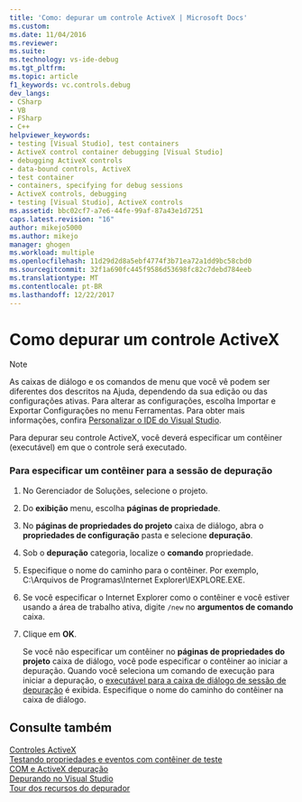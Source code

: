 ```yaml
---
title: 'Como: depurar um controle ActiveX | Microsoft Docs'
ms.custom: 
ms.date: 11/04/2016
ms.reviewer: 
ms.suite: 
ms.technology: vs-ide-debug
ms.tgt_pltfrm: 
ms.topic: article
f1_keywords: vc.controls.debug
dev_langs:
- CSharp
- VB
- FSharp
- C++
helpviewer_keywords:
- testing [Visual Studio], test containers
- ActiveX control container debugging [Visual Studio]
- debugging ActiveX controls
- data-bound controls, ActiveX
- test container
- containers, specifying for debug sessions
- ActiveX controls, debugging
- testing [Visual Studio], ActiveX controls
ms.assetid: bbc02cf7-a7e6-44fe-99af-87a43e1d7251
caps.latest.revision: "16"
author: mikejo5000
ms.author: mikejo
manager: ghogen
ms.workload: multiple
ms.openlocfilehash: 11d29d2d8a5ebf4774f3b71ea72a1dd9bc58cbd0
ms.sourcegitcommit: 32f1a690fc445f9586d53698fc82c7debd784eeb
ms.translationtype: MT
ms.contentlocale: pt-BR
ms.lasthandoff: 12/22/2017
---
```

# <a name="how-to-debug-an-activex-control"></a>Como depurar um controle ActiveX
> [!NOTE]
>  As caixas de diálogo e os comandos de menu que você vê podem ser diferentes dos descritos na Ajuda, dependendo da sua edição ou das configurações ativas. Para alterar as configurações, escolha Importar e Exportar Configurações no menu Ferramentas. Para obter mais informações, confira [Personalizar o IDE do Visual Studio](../ide/personalizing-the-visual-studio-ide.md).  
  
 Para depurar seu controle ActiveX, você deverá especificar um contêiner (executável) em que o controle será executado.  
  
### <a name="to-specify-a-container-for-the-debug-session"></a>Para especificar um contêiner para a sessão de depuração  
  
1.  No Gerenciador de Soluções, selecione o projeto.  
  
2.  Do **exibição** menu, escolha **páginas de propriedade**.  
  
3.  No **páginas de propriedades do projeto** caixa de diálogo, abra o **propriedades de configuração** pasta e selecione **depuração**.  
  
4.  Sob o **depuração** categoria, localize o **comando** propriedade.  
  
5.  Especifique o nome do caminho para o contêiner. Por exemplo, C:\Arquivos de Programas\Internet Explorer\IEXPLORE.EXE.  
  
6.  Se você especificar o Internet Explorer como o contêiner e você estiver usando a área de trabalho ativa, digite `/new` no **argumentos de comando** caixa.  
  
7.  Clique em **OK**.  
  
     Se você não especificar um contêiner no **páginas de propriedades do projeto** caixa de diálogo, você pode especificar o contêiner ao iniciar a depuração. Quando você seleciona um comando de execução para iniciar a depuração, o [executável para a caixa de diálogo de sessão de depuração](../debugger/executable-for-debugging-session-dialog-box.md) é exibida. Especifique o nome do caminho do contêiner na caixa de diálogo.  
  
## <a name="see-also"></a>Consulte também  
 [Controles ActiveX](/cpp/mfc/activex-controls)   
 [Testando propriedades e eventos com contêiner de teste](/cpp/mfc/testing-properties-and-events-with-test-container)   
 [COM e ActiveX depuração](../debugger/com-and-activex-debugging.md)   
 [Depurando no Visual Studio](../debugger/index.md)  
 [Tour dos recursos do depurador](../debugger/debugger-feature-tour.md)